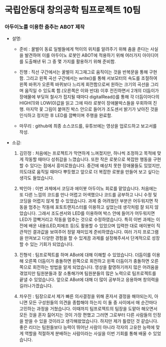 # 국립안동대 창의공학 팀프로젝트 10팀
### 아두이노를 이용한 춤추는 ABOT 제작

* 설명:
  - 준비 : 꿀벌이 동료 일벌들에게 먹이의 위치를 알려주기 위해 춤을 춘다는 사실을 발견하여 이를 아두이노 로봇인 ABOT에 적용하기 위해 여러가지 아이디어를 도출해낸 뒤 그 중 몇 가지를 활용하기 위해 준비함.
    
  - 진행 : 직선 구간에서는 꿀벌이 지그재그로 움직이는 것을 반복문을 통해 구현함. 그리고 왼쪽 곡선 구간에서는 write()를 통해 서보모터의 속도를 조절하여 왼쪽 바퀴가 오른쪽 바퀴보다 느리게 회전함으로써 원하는 크기의 곡선을 그리며 움직일 수 있도록 함.(오른쪽은 이와 반대) 이후 전진하면서 2개의 더듬이가 장애물에 부딪혀 철사가 접지될 때마다 digitalRead()를 통해 각 더듬이마다의 HIGH(1)와 LOW(0)값을 읽고 그에 따라 로봇이 장애물박스들을 우회하여 진행. 마지막 꽃 그림이 붙여진 박스 안으로 들어가 조도센서 밝기가 낮아진 것을 인식하고 정지한 후 LED를 깜빡이며 주행을 완료함.
    
  - 마무리 : github에 최종 소스코드를, 유튜브에는 영상을 업로드하고 보고서를 작성. 


* 소감:
  
  1. 김민정 : 처음에는 프로젝트가 막연하게 느껴졌지만, 하나씩 조정하고 목적에 맞게 작동할 때마다 성취감을 느꼈습니다. 또한 작은 로봇으로 복잡한 행동을 구현할 수 있다는 점에서 흥미로웠습니다. 중간에 예상치 못한 장애물들도 있었지만, 의도대로 움직일 때마다 뿌듯했고 앞으로 더 복잡한 로봇을 만들어 보고 싶다는 생각도 들었습니다.

  2. 박인아 : 이번 과제에서 코딩과 에이봇 아두이노 회로를 맡았습니다. 처음에는 또 다른 느낌의 코드를 만나 어렵고 어색했으나 코드를 공부하고 나니 수정 및 코딩을 어렵지 않게 할 수 있었습니다. 과제 중 어려웠던 부분은 어두워지면 작동을 멈추는 작동에 포토트랜지스터를 이용하고 싶었는데 생각처럼 잘 되지 않았습니다. 그래서 조도센서와 LED를 이용하여 박스 안에 들어가 어두워지면 LED가 깜빡거리고 작동을 멈추는 것으로 수정하였습니다. 특히 이번 과제는 이전에 배운 내용(LED,피에조 등)도 활용할 수 있었으며 입력한 대로 에이봇이 직관적인 결과값을 보여주어 정말 재미있게 준비하였습니다. 여러 가지 프로그램을 만져보고 다양한 경험을 할 수 있게끔 과제를 설정해주셔서 단계적으로 성장할 수 있는 기회가 되었습니다.

  3. 진형석 : 팀프로젝트를 하며 ABot에 대해 이해할 수 있었습니다. 더듬이를 이용해 오른쪽 더듬이가 충돌하면 왼쪽으로 회전하고 왼쪽 더듬이가 충돌하면 오른쪽으로 회전하는 방법을 알게 되었습니다. 영상을 촬영하기까지 많은 어려움을 겪었지만 팀원분들과 잘 소통해가며 팀원분들의 많은 노력으로 팀프로젝트를 끝낼 수 있었습니다. 앞으로 ABot에 대해 더 많이 공부하고 응용하며 창의력을 길러나가겠습니다.
 

  4. 차우진 : 팀장으로서 제가 빠른 의사결정을 위해 혼자서 결정을 해야되는지, 아니면 모든 구성원들의 의견을 종합해야 하는지 이 둘 중 사이에서 매 순간마다 고민하는 과정을 거쳤습니다. 이때까지 팀프로젝트의 팀장을 도맡아 해오면서 모든 것을 혼자 짊어지는 것이 가장 편했고 그러면 그로부터 다른 사람들의 인정을 받을 수 있을 것이라고 생각해왔었습니다. 하지만 제가 틀렸던 것 같습니다. 좋은 리더는 팀원들보다 능력이 뛰어난 사람이 아니라 각자의 고유한 능력에 맞게 역할을 적절하게 분배하는 사람이라는 사실을 이번 기회를 통해 배울 수 있었습니다.
